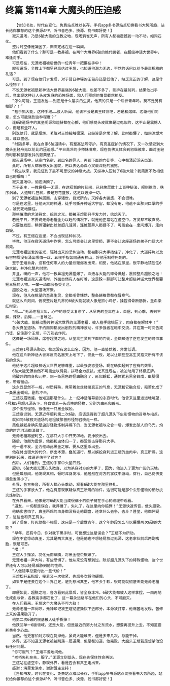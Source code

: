 # 终篇 第114章 大魔头的压迫感
        【告知书友，时代在变化，免费站点难以长存，手机app多书源站点切换看书大势所趋，站长给你推荐的这个换源APP，听书音色多、换源、找书都好使！】
       寂灭道场，乃是6破大能的立教之地，现场鸦雀无声，所有人都被震撼到一动不动，如同石化。
       整片时空像是凝固了，画面定格在这一瞬间。
       他们看到了什么？那可是一教鼻祖，在两个大境界6破的绝代强者，在超级神话大世界中，难逢对手。
       可是现在，无源老祖被后世的一位青年一把攥在手中！
       寂灭道场，全教上下都早已高估过王煊，也知道他潜力无边，不然的话何以给予最高规格的礼遇？
       可是，到了现在他们才发现，对于昔日神秘的王轻舟还是低估了，缺乏真正的了解，这是什么怪物？！
       不说无源老祖是新神话大世界最强的6破大能，也差不多了，能排在最前列，结果他出手后，竟出现这种让人头皮发麻的恐怖场面，和人们预想的情景截然相反。
       “怎么可能，王道友他……到底是什么层次的生灵，他真的只是一个后世青年吗，莫不是另有根脚？！”
       “抬手抓大能，这种手段……骇人听闻，他该不会是真王转世吧，若是和熠辉、茗璇他们同辈，怎么可能强到这种程度？”
       连6破道场中的真圣明源和烜赫都在心颤，他们感觉头皮就像是过电似的，这不止是震撼人心，而是有些吓人。
       别说他们，就是熠辉、茗璇对王煊接触很深，已经算是非常了解，此时都懵了，如同泥塑木凋，难以置信。
       “时隔多年，我在自家6破道场中，有至高法阵守护，有真圣庇护的情况下，又一次感受到大魔头王轻舟无以伦比的压迫感。”平日高冷的小师妹凌寒，现在仿佛又体会到初临彼岸，面对王轻舟时那种瑟瑟发抖的颤栗感了。
       寂灭道场中，从宗门名宿，到出名的异人，再到下面的门徒等，心中都涌起滔天巨浪。
       此时，所有人都很想发出国叹，用以表达源自心灵最深处的震撼。
       “有生以来，我见证到了最不可思议的神级大战，天纵神人压制了6破大能？我简直不敢相信自己的眼睛！”
       寂灭道场中，彻底沸腾了。
       至于正主，一教鼻祖——无源，在这短暂的片刻间，已经施展数十上百种秘法，规则缭绕，秩序汹涌，大道碎片狂暴，像是万花盛放，这足以毁掉一切。
       到了无源老祖这种层面，击穿诸世，目光所向，灭掉各大强族，不会很难。
       可是在这里，任他天大的神通，徒手可撕开神话大宇宙，都没有用，他逃不出那只巨掌的手心，被死死地攥住。
       那些璀璨的术法符文，规则之光，都被王煊那只手发力时，给熄灭了。
       若是平日，不要说无源老祖全力以赴的情况下，就是他正常站在虚空中，万灵都不敢直视。
       只要他发怒，稍微辐射出丝丝超凡涟漪，连绝顶异人都受不了，可能会在一息间爆开，走向自毁。
       不过，有王煊在这里，不会出现这种状况。
       毕竟，他正在寂灭道场中作客，怎么可能会让这里受损，更不会让这座道场的弟子门徒大片暴毙。
       无源老祖迸发的圣光，辐射出来的恐怖波动，都被那只大手挡住了，净化了，大道碎片以及有害物质没有涌出哪怕一丝，五根手指如同通天神山，将他压制得死死的。
       至于王煊自身，没有任何瘆人的力量纹理爆发出来，相反，他站在那里，很平静地镇压住6破大能，并净化整片时空。
       并且，噗的一声，他将一教鼻祖无源捏爆了，血液与大能的碎骨溅起，震惊整片超脱之地！
       无源老祖进寂灭道场时，外面自然有人在盯着，这是跺一跺脚可让整片超级神话大世界都要摇三摇的人物，一举一动都会备受关注。
       超脱之地，大型道场齐聚。
       现在，但凡在眺望的至高生灵，全都毛骨悚然，整条嵴椎骨都在冒寒气。
       就这么片刻间，俯视整片超凡界的6破大能就被人像是抓小鸡仔，揉捏得骨断筋折，圣血染红时空。
       “啊……”无源老祖大叫，心中的感受太复杂了，从早先的至高在上，自信，到心季，再到不解，悚然，后悔……一言难述。
       “6破大能，能撼动整片神话大世界的无源老祖，被人抬手给镇压了，肉身都在解体中！”
       各大真圣道场，不约而同都发出剧烈的精神波动，许多强者在暗中交流，并在第一时间告戒门徒，记住那个王煊，千万别去作死。
       这像是一场风暴，席卷超脱之地，从至高生灵到下面的门徒，全都知道了正在发生的可怕事件。
       王煊在1号源头那边，都远没有这么出名，因为，他一直蛰伏着，非常低调。
       他在这片新神话大世界反而名震天上地下了，仅此一役，足以让那些至高生灵掐灭所有不该有的念头。
       他给予这片超级神话大世界足够尊重，以最强姿态登场，现在确实起到了应有的效果。
       6破大能无源自然不可能坐以待毙，拼尽全力反抗，尤其是现在，被迫动用了终极底牌。
       他破碎的肉身和元神，同一条黑色的怪虫融合了，形似蜈蚣，通体犹若黑金铸成，虫腿很长，带着锯齿。
       这东西显然不一般，材质特殊，竟带着丝丝缕缕真王的气息，无源和它融合后，宛若化成了一条黑金蜈蚣，剧烈冲击。
       王煊双眉微蹙，他知道那是什么，上一纪神话落幕后的永寂时代，他曾来这里远远地眺望，4号和5号超凡源头下，各自锁着一头恐怖的怪物，分别为虫形和兽形。
       那个虫形怪物，很像是一只黑金蜈蚣。
       王煊意识到，无源近年顺利第二次6破，应该是得到了超凡源头下虫形怪物的召唤与指点。
       就如同6破寂灭道场的老祖被那兽形怪物召唤走一样。
       黑色蜈蚣身确实是虫形怪物炼制并赐下的，当无源老祖与之合一后，爆发出骇人的乌光，灼烧的时光河流都消散了。
       无源老祖再塑时空，在那只大手中开天辟地，要挣脱出去。
       随后，他颇为震惊，他都和虫体归一了，都没能击穿那只大手。
       他一语不发，全力催动此黑金之躯，要从这里杀出去。
       他在付出很大的代价，祭出本源，叠加道行，想以蜈蚣身刺进王煊的血肉中，真王所赐，这样利用起来，难道还伤不了对方？
       然后，人们看到，王煊的手掌中火星四溅。
       起初，6破大能无源心头微喜，以为杀穿对方的大手了，因为，他进入了更为广阔的天地。
       但是瞬息间，他发现真相，顿时浑身发冷，他居然在对方的掌纹中游动，穿行，自己仿佛变得愈发渺小了。
       外界，各方失音，所有人都心头季动，观看6破大能在那里挣扎。
       王煊的手掌放大了，他在有意观察疑似真王所赐的物件，这很可能是那个虫形怪物的部分皮壳炼制的。
       在外界看来，他像是将6破大能当成很细小的虫子摊在手心的纹理中观看。
       “道友，一切都是误会，我莽撞了，失礼了，在这里向你赔罪！”无源快速传音，低头服软。
       他确实害怕了，真王所赐的虫身都没有让他翻盘，还拿什么去争，去斗？甚至，他都怀疑了，这位也和真王有关。
       到了现在，打死他都不相信，这只是一个后世青年，这个年龄段怎么可以攥爆两次6破的大能？
       “早年，还有今日，你对我下黑手时，可曾想过这是误会？”王煊不为所动。
       现在不宜惊动真王，尤其是两大真王，但是他也不想轻易放过无源，这老家伙前后两副嘴脸，很是可恶。
       “噗！”
       王煊大手攥紧，羽化光雨蒸腾，将黑金怪虫碾爆了。
       无源老祖一声大叫，有些恐惧了，他从来没有想到过，除却超凡源头下的特殊怪物，这个世界还有人可以轻易威胁到他的性命。
       “人做错事总要付出一些代价！”
       王煊松开五指后，接着又一次收紧，先后多次将他碾爆。
       如果不是还要在这个世界驻足，避免惹出真王，他不会手软，很可能就彻底击毙无源老祖了。
       即便如此，超脱之地，各方看到此景后，皆全身冰冷。6破大能都被人这样拿捏，一而再地化成血与骨，各教高手都石化了，这一幕永远烙印在他们的心头，不可磨灭。
       在人们看来，王煊这个大魔头不可力敌！
       无源老祖一声闷哼，元神印记被王煊彻底撕裂下去部分，本源被打穿，他痛苦地发现，苦修上来的道果破开了。
       他第二次6破的根基被人徒手撕掉！
       他跌回单一6破领域，还是大能，但是最近的努力付之东流水，想要再提升上去，不知道要耗费多少心血。
       当然，他更害怕对方现在毙掉他，虽说大能难灭，但是多来几次，总能干掉。
       外界，还不知道无源老祖被削落一层道果，但是都知道，他完败，大魔头王煊若是想杀他没有任何问题。
       “你可服气？”王煊平澹地问他。
       “老朽失礼在先，服了。”无源立刻低头，现在先保住性命再说。
       王煊站在虚空中，静观外界，看是否会有真王走出来。
       感谢：海里发洪水，谢谢盟主支持！
       【告知书友，时代在变化，免费站点难以长存，手机app多书源站点切换看书大势所趋，站长给你推荐的这个换源APP，听书音色多、换源、找书都好使！】
